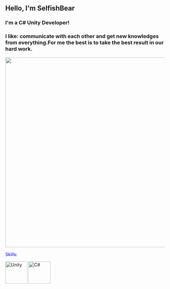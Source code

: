 ## Hello, I'm SelfishBear

### I'm a C# Unity Developer!

### I like: communicate with each other and get new knowledges from everything.For me the best is to take the best result in our hard work.

<img src="https://steamuserimages-a.akamaihd.net/ugc/2021604881332034200/499E235B61D7BC5C1A9293DB187E1892F986A710/?imw=637&imh=358&ima=fit&impolicy=Letterbox&imcolor=%23000000&letterbox=true" width="1000" height="600px">

<span style="color: blue;">Skills:</span>

<img align="left" alt="Unity" width="70px" height="70px" src="https://avatars.githubusercontent.com/u/426196?s=48&v=4"/>
<img align="left" alt="C#" width="70px" height="70px"src="https://iconape.com/wp-content/png_logo_vector/c.png"/>







